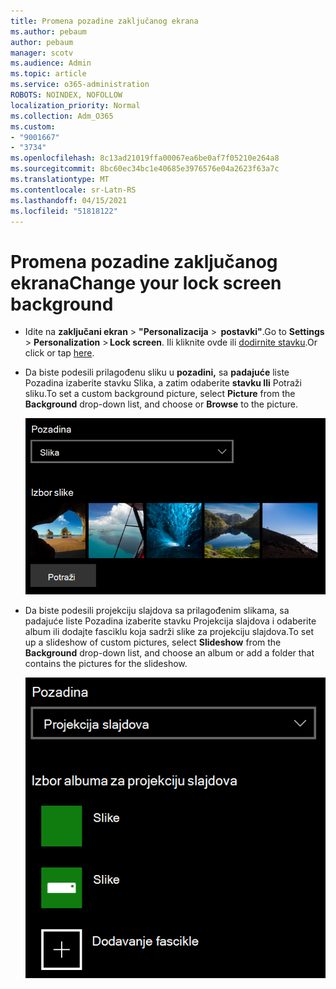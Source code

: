 ```yaml
---
title: Promena pozadine zaključanog ekrana
ms.author: pebaum
author: pebaum
manager: scotv
ms.audience: Admin
ms.topic: article
ms.service: o365-administration
ROBOTS: NOINDEX, NOFOLLOW
localization_priority: Normal
ms.collection: Adm_O365
ms.custom:
- "9001667"
- "3734"
ms.openlocfilehash: 8c13ad21019ffa00067ea6be0af7f05210e264a8
ms.sourcegitcommit: 8bc60ec34bc1e40685e3976576e04a2623f63a7c
ms.translationtype: MT
ms.contentlocale: sr-Latn-RS
ms.lasthandoff: 04/15/2021
ms.locfileid: "51818122"
---
```

# <a name="change-your-lock-screen-background"></a><span data-ttu-id="643ed-102">Promena pozadine zaključanog ekrana</span><span class="sxs-lookup"><span data-stu-id="643ed-102">Change your lock screen background</span></span>

- <span data-ttu-id="643ed-103">Idite na **zaključani ekran**  >  **"Personalizacija**  >  **postavki"**.</span><span class="sxs-lookup"><span data-stu-id="643ed-103">Go to **Settings** > **Personalization** > **Lock screen**.</span></span> <span data-ttu-id="643ed-104">Ili kliknite ovde ili [dodirnite stavku](ms-settings:lockscreen?activationSource=GetHelp).</span><span class="sxs-lookup"><span data-stu-id="643ed-104">Or click or tap [here](ms-settings:lockscreen?activationSource=GetHelp).</span></span>

- <span data-ttu-id="643ed-105">Da biste podesili prilagođenu sliku u **pozadini,** sa **padajuće** liste Pozadina izaberite stavku Slika, a zatim odaberite **stavku Ili** Potraži sliku.</span><span class="sxs-lookup"><span data-stu-id="643ed-105">To set a custom background picture, select **Picture** from the **Background** drop-down list, and choose or **Browse** to the picture.</span></span>

  ![Postavljanje prilagođene slike u pozadini.](media/set-custom-background-pic.png)

- <span data-ttu-id="643ed-107">Da biste podesili projekciju slajdova  sa prilagođenim  slikama, sa padajuće liste Pozadina izaberite stavku Projekcija slajdova i odaberite album ili dodajte fasciklu koja sadrži slike za projekciju slajdova.</span><span class="sxs-lookup"><span data-stu-id="643ed-107">To set up a slideshow of custom pictures, select **Slideshow** from the **Background** drop-down list, and choose an album or add a folder that contains the pictures for the slideshow.</span></span>

  ![Podesite projekciju slajdova sa prilagođenim slikama.](media/set-up-slideshow-background.png)
